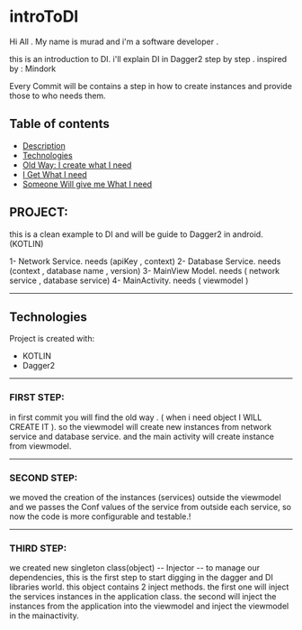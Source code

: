 # introToDI

Hi All . My name is murad and i'm a software developer .

this is an introduction to DI. i'll explain DI in Dagger2 step by step . inspired by : Mindork

Every Commit will be contains a step in how to create instances and provide those to who needs them.

## Table of contents
* [Description](#project)
* [Technologies](#technologies)
* [Old Way: I create what I need](#first-step)
* [I Get What I need](#second-step)
* [Someone Will give me What I need](#third-step)


## PROJECT:

this is a clean example to DI and will be guide to Dagger2 in android.(KOTLIN)

1- Network Service. needs (apiKey , context)
2- Database Service. needs (context , database name , version)
3- MainView Model. needs ( network service , database service)
4- MainActivity. needs ( viewmodel )

--------------------------------------

## Technologies
Project is created with:
* KOTLIN
* Dagger2


--------------------------------------

### FIRST STEP:

in first commit you will find the old way . ( when i need object I WILL CREATE IT ). so the
viewmodel will create new instances from network service and database service. and the main activity
will create instance from viewmodel.

--------------------------------------

### SECOND STEP:

we moved the creation of the instances (services) outside the viewmodel and we passes the Conf
values of the service from outside each service, so now the code is more configurable and testable.!

--------------------------------------

### THIRD STEP:

we created new singleton class(object) -- Injector -- to manage our dependencies, this is the first step
to start digging in the dagger and DI libraries world.
this object contains 2 inject methods. the first one will inject the services instances in the application class.
the second will inject the instances from the application into the viewmodel and inject the viewmodel in the mainactivity.